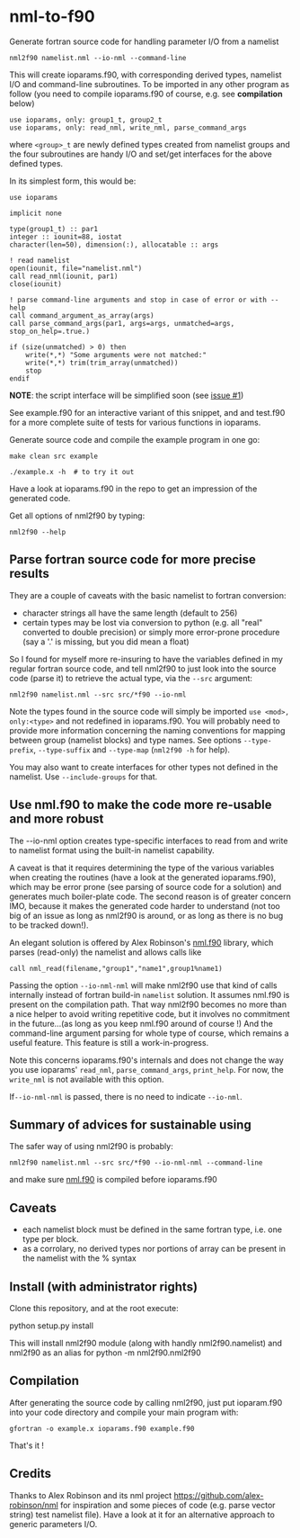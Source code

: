# nml-to-f90

Generate fortran source code for handling parameter I/O from a namelist

    nml2f90 namelist.nml --io-nml --command-line

This will create ioparams.f90, with corresponding derived types, 
namelist I/O and command-line subroutines.
To be imported in any other program as follow (you need to compile 
ioparams.f90 of course, e.g. see **compilation** below)

    use ioparams, only: group1_t, group2_t
    use ioparams, only: read_nml, write_nml, parse_command_args

where `<group>_t` are newly defined types created from namelist groups
and the four subroutines are handy I/O and set/get interfaces for the
above defined types.

In its simplest form, this would be:

    use ioparams

    implicit none

    type(group1_t) :: par1
    integer :: iounit=88, iostat
    character(len=50), dimension(:), allocatable :: args

    ! read namelist
    open(iounit, file="namelist.nml")
    call read_nml(iounit, par1)
    close(iounit)

    ! parse command-line arguments and stop in case of error or with --help
    call command_argument_as_array(args)
    call parse_command_args(par1, args=args, unmatched=args, stop_on_help=.true.)

    if (size(unmatched) > 0) then
        write(*,*) "Some arguments were not matched:"
        write(*,*) trim(trim_array(unmatched))
        stop
    endif
    


__NOTE__: the script interface will be simplified soon (see [issue #1](https://github.com/perrette/nml-to-f90/issues/1))

See example.f90 for an interactive variant of this snippet, and and test.f90 
for a more complete suite of tests for various functions in ioparams.

Generate source code and compile the example program in one go:

    make clean src example

    ./example.x -h  # to try it out

Have a look at ioparams.f90 in the repo to get an impression of the generated code.

Get all options of nml2f90 by typing:

    nml2f90 --help  

## Parse fortran source code for more precise results

They are a couple of caveats with the basic namelist to fortran conversion:

- character strings all have the same length (default to 256)
- certain types may be lost via conversion to python (e.g. all "real" converted to double precision)
  or simply more error-prone procedure (say a '.' is missing, but you did mean a float)

So I found for myself more re-insuring to have the variables defined in my regular 
fortran source code, and tell nml2f90 to just look into the source code (parse it) 
to retrieve the actual type, via the `--src` argument:

    nml2f90 namelist.nml --src src/*f90 --io-nml
    
Note the types found in the source code will simply be imported `use <mod>, only:<type>`
and not redefined in ioparams.f90. You will probably need to provide
more information concerning the naming conventions for mapping between
group (namelist blocks) and type names. See options `--type-prefix`, `--type-suffix`
and `--type-map` (`nml2f90 -h` for help).

You may also want to create interfaces for other types not defined 
in the namelist. Use `--include-groups` for that.

## Use nml.f90 to make the code more re-usable and more robust

The --io-nml option creates type-specific interfaces to read from and
write to namelist format using the built-in namelist capability.

A caveat is that it requires determining the type of the various 
variables when creating the routines (have a look at the generated 
ioparams.f90), which may be error prone (see parsing of source code 
for a solution) and generates much boiler-plate code. The second
reason is of greater concern IMO, because it makes the generated
code harder to understand (not too big of an issue as long as 
nml2f90 is around, or as long as there is no bug to be tracked down!).

An elegant solution is offered by Alex Robinson's [nml.f90](https://github.com/alex-robinson/nml)
library, which parses (read-only) the namelist and allows calls like

    call nml_read(filename,"group1","name1",group1%name1)

Passing the option `--io-nml-nml` will make nml2f90 use that
kind of calls internally instead of fortran build-in `namelist` solution.
It assumes nml.f90 is present on the compilation path. That way
nml2f90 becomes no more than a nice helper to avoid writing repetitive code, 
but it involves no commitment in the future...(as long as you keep nml.f90 
around of course !)
And the command-line argument parsing for whole type of course, which 
remains a useful feature.  This feature is still a work-in-progress.

Note this concerns ioparams.f90's internals and does not change the way you use 
ioparams' `read_nml`, `parse_command_args`, `print_help`. For now, 
the `write_nml` is not available with this option.

If`--io-nml-nml` is passed, there is no need to indicate `--io-nml`.

## Summary of advices for sustainable using

The safer way of using nml2f90 is probably:

    nml2f90 namelist.nml --src src/*f90 --io-nml-nml --command-line

and make sure [nml.f90](https://github.com/alex-robinson/nml) is compiled before ioparams.f90

## Caveats

- each namelist block must be defined in the same fortran type, i.e. one type per block.
- as a corrolary, no derived types nor portions of array can be present in the 
  namelist with the % syntax 

## Install (with administrator rights)

Clone this repository, and at the root execute:

python setup.py install

This will install nml2f90 module (along with handly nml2f90.namelist)
and nml2f90 as an alias for python -m nml2f90.nml2f90

## Compilation

After generating the source code by calling nml2f90, just put ioparam.f90 
into your code directory and compile your main program with:

    gfortran -o example.x ioparams.f90 example.f90

That's it !

## Credits

Thanks to Alex Robinson and its nml project https://github.com/alex-robinson/nml
for inspiration and some pieces of code (e.g. parse vector string) test namelist file). 
Have a look at it for an alternative approach to generic parameters I/O.
